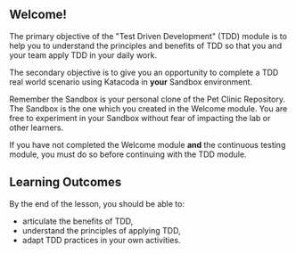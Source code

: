 ## Welcome!

The primary objective of the "Test Driven Development" (TDD) module is to help you to understand the principles and benefits of TDD so that you and your team apply TDD in your daily work.

The secondary objective is to give you an opportunity to complete a TDD real world scenario using Katacoda in **your** Sandbox environment.

Remember the Sandbox is your personal clone of the Pet Clinic Repository. The Sandbox is the one which you created in the Welcome module. You are free to experiment in your Sandbox without fear of impacting the lab or other learners.

If you have not completed the Welcome module **and** the continuous testing module, you must do so before continuing with the TDD module.

## Learning Outcomes

By the end of the lesson, you should be able to:

* articulate the benefits of TDD,
* understand the principles of applying TDD,
* adapt TDD practices in your own activities.
